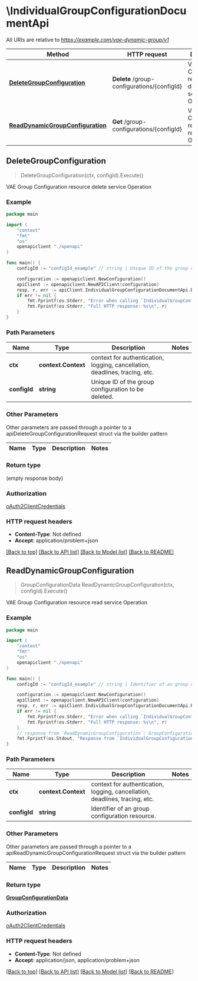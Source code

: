 # \IndividualGroupConfigurationDocumentApi

All URIs are relative to *https://example.com/vae-dynamic-group/v1*

Method | HTTP request | Description
------------- | ------------- | -------------
[**DeleteGroupConfiguration**](IndividualGroupConfigurationDocumentApi.md#DeleteGroupConfiguration) | **Delete** /group-configurations/{configId} | VAE Group Configuration resource delete service Operation
[**ReadDynamicGroupConfiguration**](IndividualGroupConfigurationDocumentApi.md#ReadDynamicGroupConfiguration) | **Get** /group-configurations/{configId} | VAE Group Configuration resource read service Operation



## DeleteGroupConfiguration

> DeleteGroupConfiguration(ctx, configId).Execute()

VAE Group Configuration resource delete service Operation

### Example

```go
package main

import (
    "context"
    "fmt"
    "os"
    openapiclient "./openapi"
)

func main() {
    configId := "configId_example" // string | Unique ID of the group configuration to be deleted.

    configuration := openapiclient.NewConfiguration()
    apiClient := openapiclient.NewAPIClient(configuration)
    resp, r, err := apiClient.IndividualGroupConfigurationDocumentApi.DeleteGroupConfiguration(context.Background(), configId).Execute()
    if err != nil {
        fmt.Fprintf(os.Stderr, "Error when calling `IndividualGroupConfigurationDocumentApi.DeleteGroupConfiguration``: %v\n", err)
        fmt.Fprintf(os.Stderr, "Full HTTP response: %v\n", r)
    }
}
```

### Path Parameters


Name | Type | Description  | Notes
------------- | ------------- | ------------- | -------------
**ctx** | **context.Context** | context for authentication, logging, cancellation, deadlines, tracing, etc.
**configId** | **string** | Unique ID of the group configuration to be deleted. | 

### Other Parameters

Other parameters are passed through a pointer to a apiDeleteGroupConfigurationRequest struct via the builder pattern


Name | Type | Description  | Notes
------------- | ------------- | ------------- | -------------


### Return type

 (empty response body)

### Authorization

[oAuth2ClientCredentials](../README.md#oAuth2ClientCredentials)

### HTTP request headers

- **Content-Type**: Not defined
- **Accept**: application/problem+json

[[Back to top]](#) [[Back to API list]](../README.md#documentation-for-api-endpoints)
[[Back to Model list]](../README.md#documentation-for-models)
[[Back to README]](../README.md)


## ReadDynamicGroupConfiguration

> GroupConfigurationData ReadDynamicGroupConfiguration(ctx, configId).Execute()

VAE Group Configuration resource read service Operation

### Example

```go
package main

import (
    "context"
    "fmt"
    "os"
    openapiclient "./openapi"
)

func main() {
    configId := "configId_example" // string | Identifier of an group configuration resource.

    configuration := openapiclient.NewConfiguration()
    apiClient := openapiclient.NewAPIClient(configuration)
    resp, r, err := apiClient.IndividualGroupConfigurationDocumentApi.ReadDynamicGroupConfiguration(context.Background(), configId).Execute()
    if err != nil {
        fmt.Fprintf(os.Stderr, "Error when calling `IndividualGroupConfigurationDocumentApi.ReadDynamicGroupConfiguration``: %v\n", err)
        fmt.Fprintf(os.Stderr, "Full HTTP response: %v\n", r)
    }
    // response from `ReadDynamicGroupConfiguration`: GroupConfigurationData
    fmt.Fprintf(os.Stdout, "Response from `IndividualGroupConfigurationDocumentApi.ReadDynamicGroupConfiguration`: %v\n", resp)
}
```

### Path Parameters


Name | Type | Description  | Notes
------------- | ------------- | ------------- | -------------
**ctx** | **context.Context** | context for authentication, logging, cancellation, deadlines, tracing, etc.
**configId** | **string** | Identifier of an group configuration resource. | 

### Other Parameters

Other parameters are passed through a pointer to a apiReadDynamicGroupConfigurationRequest struct via the builder pattern


Name | Type | Description  | Notes
------------- | ------------- | ------------- | -------------


### Return type

[**GroupConfigurationData**](GroupConfigurationData.md)

### Authorization

[oAuth2ClientCredentials](../README.md#oAuth2ClientCredentials)

### HTTP request headers

- **Content-Type**: Not defined
- **Accept**: application/json, application/problem+json

[[Back to top]](#) [[Back to API list]](../README.md#documentation-for-api-endpoints)
[[Back to Model list]](../README.md#documentation-for-models)
[[Back to README]](../README.md)

